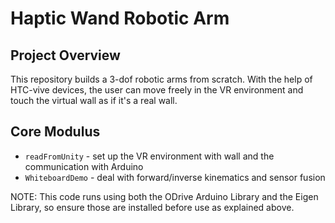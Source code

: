# Haptic Wand Robotic Arm
## Project Overview
This repository builds a 3-dof robotic arms from scratch. With the help of HTC-vive devices, the user can move freely in the VR environment and touch the virtual wall as if it's a real wall.
 
## Core Modulus
- `readFromUnity` - set up the VR environment with wall and the communication with Arduino
- `WhiteboardDemo` - deal with forward/inverse kinematics and sensor fusion

NOTE: This code runs using both the ODrive Arduino Library and the Eigen Library, so ensure those are installed before use as explained above.
